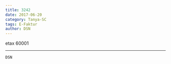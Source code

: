 ```yaml
---
title: 3242
date: 2017-06-20
category: Tanya-SC
tags: E-Faktur
author: DSN
---
```


etax 60001

---



`DSN`
